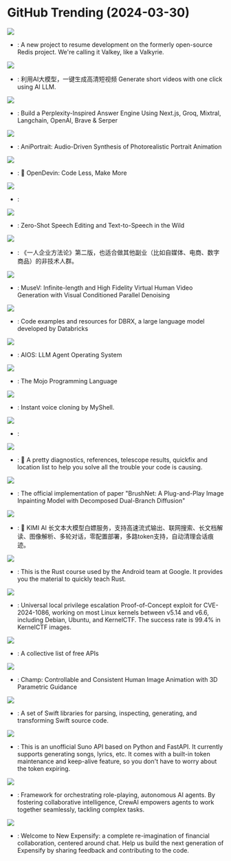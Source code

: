 # GitHub Trending (2024-03-30)

![](https://img.shields.io/badge/C-New%201-green?style=flat-square&logo=appveyor)
- [](https://github.comundefined): A new project to resume development on the formerly open-source Redis project. We're calling it Valkey, like a Valkyrie.

![](https://img.shields.io/badge/Python-New%20898-green?style=flat-square&logo=appveyor)
- [](https://github.comundefined): 利用AI大模型，一键生成高清短视频 Generate short videos with one click using AI LLM.

![](https://img.shields.io/badge/TypeScript-New%20344-green?style=flat-square&logo=appveyor)
- [](https://github.comundefined): Build a Perplexity-Inspired Answer Engine Using Next.js, Groq, Mixtral, Langchain, OpenAI, Brave & Serper

![](https://img.shields.io/badge/Python-New%20822-green?style=flat-square&logo=appveyor)
- [](https://github.comundefined): AniPortrait: Audio-Driven Synthesis of Photorealistic Portrait Animation

![](https://img.shields.io/badge/Jupyter%20Notebook-New%20792-green?style=flat-square&logo=appveyor)
- [](https://github.comundefined): 🐚 OpenDevin: Code Less, Make More

![](https://img.shields.io/badge/Jupyter%20Notebook-New%2098-green?style=flat-square&logo=appveyor)
- [](https://github.comundefined): 

![](https://img.shields.io/badge/Jupyter%20Notebook-New%20969-green?style=flat-square&logo=appveyor)
- [](https://github.comundefined): Zero-Shot Speech Editing and Text-to-Speech in the Wild

![](https://img.shields.io/badge/PHP-New%20103-green?style=flat-square&logo=appveyor)
- [](https://github.comundefined): 《一人企业方法论》第二版，也适合做其他副业（比如自媒体、电商、数字商品）的非技术人群。

![](https://img.shields.io/badge/Python-New%209-green?style=flat-square&logo=appveyor)
- [](https://github.comundefined): MuseV: Infinite-length and High Fidelity Virtual Human Video Generation with Visual Conditioned Parallel Denoising

![](https://img.shields.io/badge/Python-New%20256-green?style=flat-square&logo=appveyor)
- [](https://github.comundefined): Code examples and resources for DBRX, a large language model developed by Databricks

![](https://img.shields.io/badge/Python-New%20126-green?style=flat-square&logo=appveyor)
- [](https://github.comundefined): AIOS: LLM Agent Operating System

![](https://img.shields.io/badge/Mojo-New%20435-green?style=flat-square&logo=appveyor)
- [](https://github.comundefined): The Mojo Programming Language

![](https://img.shields.io/badge/Python-New%20342-green?style=flat-square&logo=appveyor)
- [](https://github.comundefined): Instant voice cloning by MyShell.

![](https://img.shields.io/badge/Java-New%2012-green?style=flat-square&logo=appveyor)
- [](https://github.comundefined): 

![](https://img.shields.io/badge/Lua-New%2055-green?style=flat-square&logo=appveyor)
- [](https://github.comundefined): 🚦 A pretty diagnostics, references, telescope results, quickfix and location list to help you solve all the trouble your code is causing.

![](https://img.shields.io/badge/Python-New%2045-green?style=flat-square&logo=appveyor)
- [](https://github.comundefined): The official implementation of paper "BrushNet: A Plug-and-Play Image Inpainting Model with Decomposed Dual-Branch Diffusion"

![](https://img.shields.io/badge/TypeScript-New%2098-green?style=flat-square&logo=appveyor)
- [](https://github.comundefined): 🚀 KIMI AI 长文本大模型白嫖服务，支持高速流式输出、联网搜索、长文档解读、图像解析、多轮对话，零配置部署，多路token支持，自动清理会话痕迹。

![](https://img.shields.io/badge/Rust-New%2014-green?style=flat-square&logo=appveyor)
- [](https://github.comundefined): This is the Rust course used by the Android team at Google. It provides you the material to quickly teach Rust.

![](https://img.shields.io/badge/C-New%20185-green?style=flat-square&logo=appveyor)
- [](https://github.comundefined): Universal local privilege escalation Proof-of-Concept exploit for CVE-2024-1086, working on most Linux kernels between v5.14 and v6.6, including Debian, Ubuntu, and KernelCTF. The success rate is 99.4% in KernelCTF images.

![](https://img.shields.io/badge/Python-New%20192-green?style=flat-square&logo=appveyor)
- [](https://github.comundefined): A collective list of free APIs

![](https://img.shields.io/badge/Python-New%20197-green?style=flat-square&logo=appveyor)
- [](https://github.comundefined): Champ: Controllable and Consistent Human Image Animation with 3D Parametric Guidance

![](https://img.shields.io/badge/Swift-New%2031-green?style=flat-square&logo=appveyor)
- [](https://github.comundefined): A set of Swift libraries for parsing, inspecting, generating, and transforming Swift source code.

![](https://img.shields.io/badge/Python-New%20165-green?style=flat-square&logo=appveyor)
- [](https://github.comundefined): This is an unofficial Suno API based on Python and FastAPI. It currently supports generating songs, lyrics, etc. It comes with a built-in token maintenance and keep-alive feature, so you don't have to worry about the token expiring.

![](https://img.shields.io/badge/Python-New%2086-green?style=flat-square&logo=appveyor)
- [](https://github.comundefined): Framework for orchestrating role-playing, autonomous AI agents. By fostering collaborative intelligence, CrewAI empowers agents to work together seamlessly, tackling complex tasks.

![](https://img.shields.io/badge/TypeScript-New%2031-green?style=flat-square&logo=appveyor)
- [](https://github.comundefined): Welcome to New Expensify: a complete re-imagination of financial collaboration, centered around chat. Help us build the next generation of Expensify by sharing feedback and contributing to the code.

